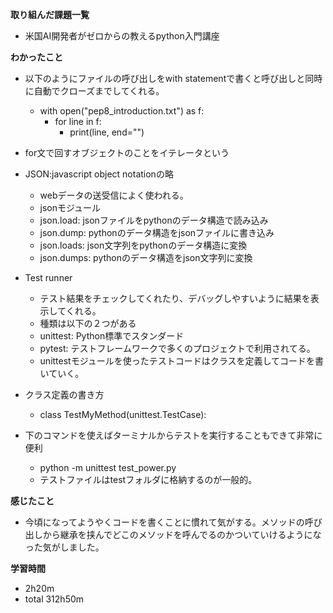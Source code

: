 **取り組んだ課題一覧**
* 米国AI開発者がゼロからの教えるpython入門講座

**わかったこと**
* 以下のようにファイルの呼び出しをwith statementで書くと呼び出しと同時に自動でクローズまでしてくれる。
  * with open("pep8_introduction.txt") as f:
    * for line in f:
        * print(line, end="")

* for文で回すオブジェクトのことをイテレータという

* JSON:javascript object notationの略
  * webデータの送受信によく使われる。
  * jsonモジュール
  * json.load: jsonファイルをpythonのデータ構造で読み込み
  * json.dump: pythonのデータ構造をjsonファイルに書き込み 
  * json.loads: json文字列をpythonのデータ構造に変換
  * json.dumps: pythonのデータ構造をjson文字列に変換

* Test runner
  * テスト結果をチェックしてくれたり、デバッグしやすいように結果を表示してくれる。
  * 種類は以下の２つがある
  * unittest: Python標準でスタンダード
  * pytest: テストフレームワークで多くのプロジェクトで利用されてる。
  * unittestモジュールを使ったテストコードはクラスを定義してコードを書いていく。
* クラス定義の書き方
  * class TestMyMethod(unittest.TestCase):

* 下のコマンドを使えばターミナルからテストを実行することもできて非常に便利
  * python -m unittest test_power.py
  * テストファイルはtestフォルダに格納するのが一般的。

**感じたこと**
* 今頃になってようやくコードを書くことに慣れて気がする。メソッドの呼び出しから継承を挟んでどこのメソッドを呼んでるのかついていけるようになった気がしました。

**学習時間**
* 2h20m
 * total 312h50m
